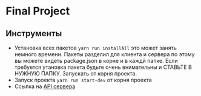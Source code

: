# Final Project
## Инструменты

 - Установка всех пакетов `yarn run installAll`  это может занять немного времени. Пакеты разделил для клиента и сервера по этому вы можете видеть package.json в корне и в каждй папке. Если требуется утановка пакета будьте очень внимательны и СТАВЬТЕ В НУЖНУЮ ПАПКУ. Запускать от корня проекта.
 - Запуск проекта `yarn run start-dev` от корня проекта
 - Ссылка на [API сервера](https://documenter.getpostman.com/view/8761952/SW7XYoa9?version=latest#intro) 
